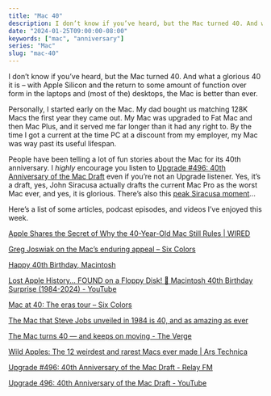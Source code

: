 ```yaml
---
title: "Mac 40"
description: I don’t know if you’ve heard, but the Mac turned 40. And what a glorious 40 it is.
date: "2024-01-25T09:00:00-08:00"
keywords: ["mac", "anniversary"]
series: "Mac"
slug: "mac-40"
---
```


I don’t know if you’ve heard, but the Mac turned 40. And what a glorious 40 it is – with Apple Silicon and the return to some amount of function over form in the laptops and (most of the) desktops, the Mac is better than ever.

Personally, I started early on the Mac. My dad bought us matching 128K Macs the first year they came out. My Mac was upgraded to Fat Mac and then Mac Plus, and it served me far longer than it had any right to. By the time I got a current at the time PC at a discount from my employer, my Mac was way past its useful lifespan.

People have been telling a lot of fun stories about the Mac for its 40th anniversary. I *highly* encourage you listen to [Upgrade \#496: 40th Anniversary of the Mac Draft](https://www.relay.fm/upgrade/496) even if you’re not an Upgrade listener. Yes, it’s a draft, yes, John Siracusa actually drafts the current Mac Pro as the worst Mac ever, and yes, it is glorious. There’s also this [peak Siracusa moment](https://siracusasays.com/episodes/42/)…

Here’s a list of some articles, podcast episodes, and videos I’ve enjoyed this week.

[Apple Shares the Secret of Why the 40-Year-Old Mac Still Rules | WIRED](https://www.wired.com/story/plaintext-apple-secret-40-year-old-mac-still-rules/)  

[Greg Joswiak on the Mac’s enduring appeal – Six Colors](https://sixcolors.com/post/2024/01/mac-40-a-quick-qa-with-greg-joswiak/)  

[Happy 40th Birthday, Macintosh](https://mac40th.com/)  

[Lost Apple History... FOUND on a Floppy Disk! 💾 Macintosh 40th Birthday Surprise (1984-2024) - YouTube](https://www.youtube.com/watch?v=QBbBf894_f0)  

[Mac at 40: The eras tour – Six Colors](https://sixcolors.com/post/2024/01/mac-at-40-the-eras-tour/)  

[The Mac that Steve Jobs unveiled in 1984 is 40, and as amazing as ever](https://www.fastcompany.com/91013403/40-years-later-the-original-mac-is-more-amazing-than-ever)  

[The Mac turns 40 — and keeps on moving - The Verge](https://www.theverge.com/24048479/apple-mac-40-anniversary)  

[Wild Apples: The 12 weirdest and rarest Macs ever made | Ars Technica](https://arstechnica.com/gadgets/2024/01/macintosh-at-40-the-oddest-and-rarest-macs-ever-built/)  

[Upgrade #496: 40th Anniversary of the Mac Draft - Relay FM](https://www.relay.fm/upgrade/496)  

[Upgrade 496: 40th Anniversary of the Mac Draft - YouTube](https://www.youtube.com/watch?v=eNebqs-oPUg)  
